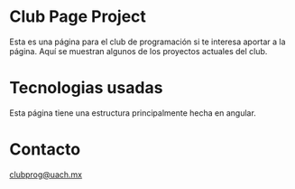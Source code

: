 # Club Page Project

Esta es una página para el club de programación si te interesa aportar a la página.
Aquí se muestran algunos de los proyectos actuales del club.

# Tecnologias usadas

Esta página tiene una estructura principalmente hecha en angular.

# Contacto

clubprog@uach.mx